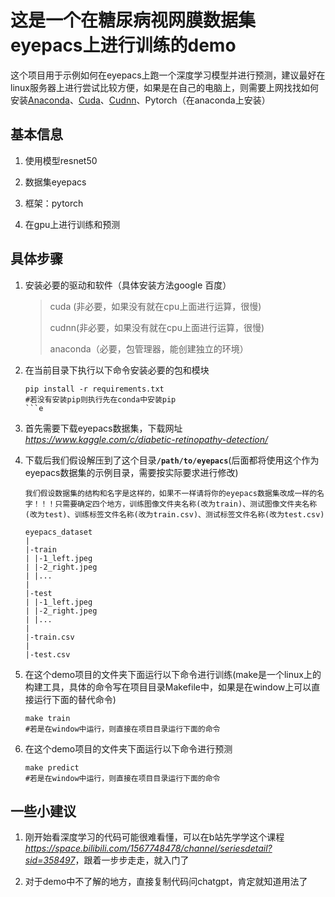 # 这是一个在糖尿病视网膜数据集eyepacs上进行训练的demo
这个项目用于示例如何在eyepacs上跑一个深度学习模型并进行预测，建议最好在linux服务器上进行尝试比较方便，如果是在自己的电脑上，则需要上网找找如何安装[Anaconda](https://www.anaconda.com/)、[Cuda](https://developer.nvidia.com/cuda-toolkit)、[Cudnn](https://developer.nvidia.com/cudnn)、Pytorch（在anaconda上安装）
## 基本信息
1. 使用模型resnet50

2. 数据集eyepacs



3. 框架：pytorch

4. 在gpu上进行训练和预测



## 具体步骤
1. 安装必要的驱动和软件（具体安装方法google 百度）
   >cuda (非必要，如果没有就在cpu上面进行运算，很慢)
   >
   >cudnn(非必要，如果没有就在cpu上面进行运算，很慢)
   >
   >anaconda（必要，包管理器，能创建独立的环境）
2. 在当前目录下执行以下命令安装必要的包和模块
   ```
   pip install -r requirements.txt
   #若没有安装pip则执行先在conda中安装pip
   ```e
   
3. 首先需要下载eyepacs数据集，下载网址 <cite>https://www.kaggle.com/c/diabetic-retinopathy-detection/

4. 下载后我们假设解压到了这个目录<strong>`/path/to/eyepacs`</strong>(后面都将使用这个作为eyepacs数据集的示例目录，需要按实际要求进行修改)
   ```
   我们假设数据集的结构和名字是这样的，如果不一样请将你的eyepacs数据集改成一样的名字！！！只需要确定四个地方，训练图像文件夹名称(改为train)、测试图像文件夹名称(改为test)、训练标签文件名称(改为train.csv)、测试标签文件名称(改为test.csv)

   eyepacs_dataset
   |
   |-train
   | |-1_left.jpeg
   | |-2_right.jpeg
   | |...
   |
   |-test
   | |-1_left.jpeg
   | |-2_right.jpeg
   | |...
   |
   |-train.csv
   |
   |-test.csv
   ```

5. 在这个demo项目的文件夹下面运行以下命令进行训练(make是一个linux上的构建工具，具体的命令写在项目目录Makefile中，如果是在window上可以直接运行下面的替代命令)
    ```
    make train
    #若是在window中运行，则直接在项目目录运行下面的命令
    ``` 
6. 在这个demo项目的文件夹下面运行以下命令进行预测
    ```
    make predict
    #若是在window中运行，则直接在项目目录运行下面的命令
    ```

## 一些小建议
1. 刚开始看深度学习的代码可能很难看懂，可以在b站先学学这个课程<cite>https://space.bilibili.com/1567748478/channel/seriesdetail?sid=358497</cite>，跟着一步步走走，就入门了

2. 对于demo中不了解的地方，直接复制代码问chatgpt，肯定就知道用法了